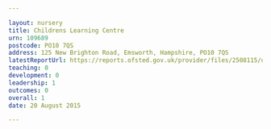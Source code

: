 ```yaml
---

layout: nursery
title: Childrens Learning Centre
urn: 109689
postcode: PO10 7QS
address: 125 New Brighton Road, Emsworth, Hampshire, PO10 7QS
latestReportUrl: https://reports.ofsted.gov.uk/provider/files/2508115/urn/109689.pdf
teaching: 0
development: 0
leadership: 1
outcomes: 0
overall: 1
date: 20 August 2015

---
```

